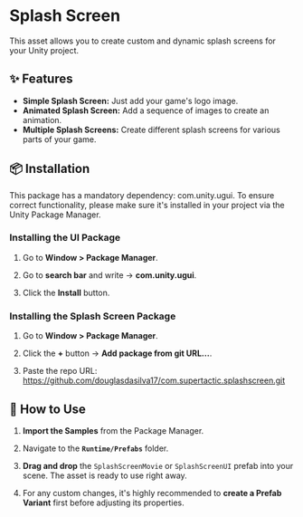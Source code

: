 # Splash Screen
This asset allows you to create custom and dynamic splash screens for your Unity project.

## ✨ Features

- **Simple Splash Screen:** Just add your game's logo image.
- **Animated Splash Screen:** Add a sequence of images to create an animation.
- **Multiple Splash Screens:** Create different splash screens for various parts of your game.

## 📦 Installation
This package has a mandatory dependency: com.unity.ugui. To ensure correct functionality, please make sure it's installed in your project via the Unity Package Manager.

### Installing the UI Package

1.  Go to **Window > Package Manager**.

2.  Go to **search bar** and write → **com.unity.ugui**.

3.  Click the **Install** button.

### Installing the Splash Screen Package

1.  Go to **Window > Package Manager**.

2.  Click the **+** button → **Add package from git URL...**.

3.  Paste the repo URL: https://github.com/douglasdasilva17/com.supertactic.splashscreen.git

## 🚀 How to Use

1.  **Import the Samples** from the Package Manager.

2.  Navigate to the **`Runtime/Prefabs`** folder.

3.  **Drag and drop** the `SplashScreenMovie` or `SplashScreenUI` prefab into your scene. The asset is ready to use right away.

4.  For any custom changes, it's highly recommended to **create a Prefab Variant** first before adjusting its properties.